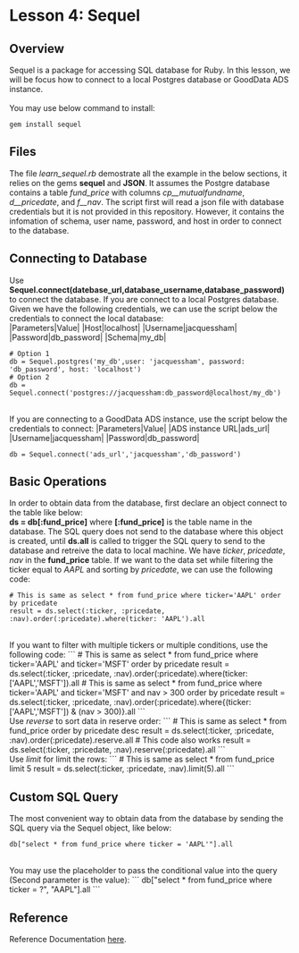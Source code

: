 # Lesson 4: Sequel

## Overview
Sequel is a package for accessing SQL database for Ruby. In this lesson, we will be focus how to connect to a local Postgres database or GoodData ADS instance.
<br><br>
You may use below command to install:
```
gem install sequel
```

## Files
The file <i>learn_sequel.rb</i> demostrate all the example in the below sections, it relies on the gems <b>sequel</b> and <b>JSON</b>. It assumes the Postgre database contains a table <i>fund_price</i> with columns <i>cp__mutualfundname</i>, <i>d__pricedate</i>, and <i>f__nav</i>. The script first will read a json file with database credentials but it is not provided in this repository. However, it contains the infomation of schema, user name, password, and host in order to connect to the database.

## Connecting to Database
Use <b>Sequel.connect(datebase_url,database_username,database_password)</b> to connect the database. If you are connect to a local Postgres database. Given we have the following credentials, we can use the script below the credentials to connect the local database:
<br>
|Parameters|Value|
|Host|localhost|
|Username|jacquessham|
|Password|db_password|
|Schema|my_db|

```
# Option 1
db = Sequel.postgres('my_db',user: 'jacquessham', password: 'db_password', host: 'localhost')
# Option 2
db = Sequel.connect('postgres://jacquessham:db_password@localhost/my_db')
```

<br>
If you are connecting to a GoodData ADS instance, use the script below the credentials to connect:
|Parameters|Value|
|ADS instance URL|ads_url|
|Username|jacquessham|
|Password|db_password|

```
db = Sequel.connect('ads_url','jacquessham','db_password')
```

## Basic Operations
In order to obtain data from the database, first declare an object connect to the table like below:<br>
<b>ds = db[:fund_price]</b> where <b>[:fund_price]</b> is the table name in the database. The SQL query does not send to the database where this object is created, until <b>ds.all</b> is called to trigger the SQL query to send to the database and retreive the data to local machine. We have <i>ticker</i>, <i>pricedate</i>, <i>nav</i> in the <b>fund_price</b> table. If we want to the data set while filtering the ticker equal to <i>AAPL</i> and sorting by <i>pricedate</i>, we can use the following code:
```
# This is same as select * from fund_price where ticker='AAPL' order by pricedate
result = ds.select(:ticker, :pricedate, :nav).order(:pricedate).where(ticker: 'AAPL').all
```
<br>
If you want to filter with multiple tickers or multiple conditions, use the following code:
```
# This is same as select * from fund_price where ticker='AAPL' and ticker='MSFT' order by pricedate
result = ds.select(:ticker, :pricedate, :nav).order(:pricedate).where(ticker: ['AAPL','MSFT']).all
# This is same as select * from fund_price where ticker='AAPL' and ticker='MSFT' and nav > 300 order by pricedate
result = ds.select(:ticker, :pricedate, :nav).order(:pricedate).where{(ticker: ['AAPL','MSFT']) &  (nav > 300)}.all
```
<br>
Use <i>reverse</i> to sort data in reserve order:
```
# This is same as select * from fund_price order by pricedate desc
result = ds.select(:ticker, :pricedate, :nav).order(:pricedate).reserve.all
# This code also works
result = ds.select(:ticker, :pricedate, :nav).reserve(:pricedate).all
```
<br>
Use <i>limit</i> for limit the rows:
```
# This is same as select * from fund_price limit 5
result = ds.select(:ticker, :pricedate, :nav).limit(5).all
```

## Custom SQL Query
The most convenient way to obtain data from the database by sending the SQL query via the Sequel object, like below:
```
db["select * from fund_price where ticker = 'AAPL'"].all
```
<br>
You may use the placeholder to pass the conditional value into the query (Second parameter is the value):
```
db["select * from fund_price where ticker = ?", "AAPL"].all
```

## Reference
Reference Documentation <a href="https://sequel.jeremyevans.net/documentation.html">here</a>. 
